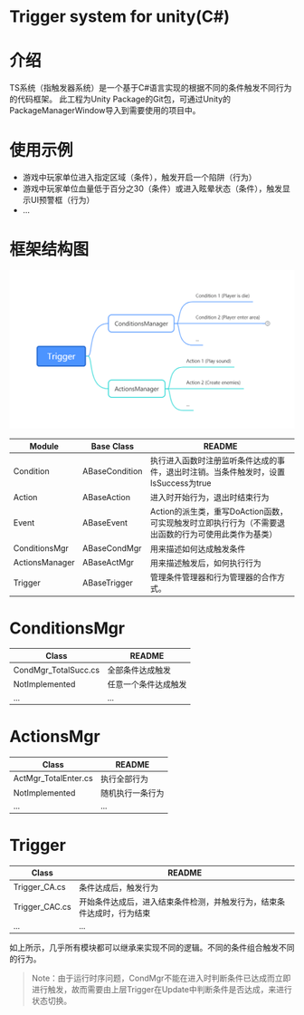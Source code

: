# Trigger system for unity(C#)

# 介绍
TS系统（指触发器系统）是一个基于C#语言实现的根据不同的条件触发不同行为的代码框架。
此工程为Unity Package的Git包，可通过Unity的PackageManagerWindow导入到需要使用的项目中。

# 使用示例
- 游戏中玩家单位进入指定区域（条件），触发开启一个陷阱（行为）
- 游戏中玩家单位血量低于百分之30（条件）或进入眩晕状态（条件），触发显示UI预警框（行为）
- ...
# 框架结构图
![Frame](/Images/Frame.png)

| Module | Base Class | README |
| ------ | ------ | ------ |
| Condition | ABaseCondition | 执行进入函数时注册监听条件达成的事件，退出时注销。当条件触发时，设置IsSuccess为true |
| Action | ABaseAction | 进入时开始行为，退出时结束行为 |
| Event | ABaseEvent |Action的派生类，重写DoAction函数，可实现触发时立即执行行为（不需要退出函数的行为可使用此类作为基类） |
| ConditionsMgr | ABaseCondMgr | 用来描述如何达成触发条件 |
| ActionsManager | ABaseActMgr | 用来描述触发后，如何执行行为 |
| Trigger | ABaseTrigger | 管理条件管理器和行为管理器的合作方式。|

# ConditionsMgr
| Class | README |
| ------ | ------ |
| CondMgr_TotalSucc.cs | 全部条件达成触发 |
| NotImplemented | 任意一个条件达成触发 |
| ... | ... |

# ActionsMgr
| Class | README |
| ------ | ------ |
| ActMgr_TotalEnter.cs | 执行全部行为 |
| NotImplemented | 随机执行一条行为 |
| ... | ... |

# Trigger
| Class | README |
| ------ | ------ |
| Trigger_CA.cs | 条件达成后，触发行为 |
| Trigger_CAC.cs | 开始条件达成后，进入结束条件检测，并触发行为，结束条件达成时，行为结束 |
| ... | ... |

如上所示，几乎所有模块都可以继承来实现不同的逻辑。不同的条件组合触发不同的行为。

> Note：由于运行时序问题，CondMgr不能在进入时判断条件已达成而立即进行触发，故而需要由上层Trigger在Update中判断条件是否达成，来进行状态切换。
